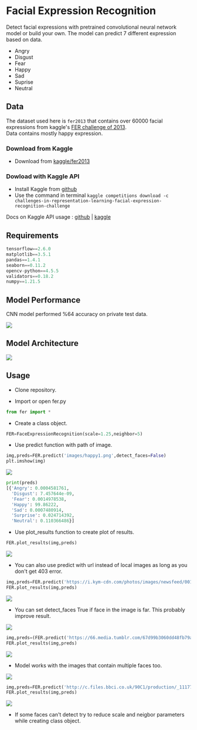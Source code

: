# Facial Expression Recognition

Detect facial expressions with pretrained convolutional neural network model or build your own. The model can predict 7 different expression based on data.
- Angry
- Disgust
- Fear
- Happy
- Sad
- Suprise
- Neutral


## Data

The dataset used here is `fer2013` that contains over 60000 facial expressions from kaggle's [FER challenge of 2013](https://www.kaggle.com/c/challenges-in-representation-learning-facial-expression-recognition-challenge).<br>
Data contains mostly happy expression.

### Download from Kaggle

- Download from [kaggle/fer2013](https://www.kaggle.com/deadskull7/fer2013?select=fer2013.csv)<br>

### Dowload with Kaggle API

- Install Kaggle from [github](https://github.com/Kaggle/kaggle-api)   
- Use the command in terminal `kaggle competitions download -c challenges-in-representation-learning-facial-expression-recognition-challenge`    

Docs on Kaggle API usage :
[github](https://github.com/Kaggle/kaggle-api) | [kaggle](https://www.kaggle.com/docs/api)

## Requirements

```python
tensorflow==2.6.0
matplotlib==3.5.1
pandas==1.4.1
seaborn==0.11.2
opencv-python==4.5.5
validators==0.18.2
numpy==1.21.5
```

## Model Performance

CNN model performed %64 accuracy on private test data.

![](images/accuracy.png)

## Model Architecture

![](images/cnn_model.png)

## Usage

- Clone repository.

- Import or open fer.py

```python
from fer import *
```

- Create a class object.

```python
FER=FaceExpressionRecognition(scale=1.25,neighbor=5)
```

- Use predict function with path of image.

```python
img,preds=FER.predict('images/happy1.png',detect_faces=False)
plt.imshow(img)
```

![](images/happy1.png)

```python
print(preds)
[{'Angry': 0.0004581761, 
  'Disgust': 7.457644e-09, 
  'Fear': 0.0014978538, 
  'Happy': 99.86222, 
  'Sad': 0.0007480914, 
  'Surprise': 0.024714392, 
  'Neutral': 0.110366486}]
```

- Use plot_results function to create plot of results.

```python
FER.plot_results(img,preds)
```

![](images/Figure_1.png)

- You can also use predict with url instead of local images as long as you don't get 403 error.

```python
img,preds=FER.predict('https://i.kym-cdn.com/photos/images/newsfeed/001/449/979/722.jpeg',detect_faces=False)
FER.plot_results(img,preds)
```

![](images/Figure_2.png)

- You can set detect_faces True if face in the image is far. This probably improve result.

![](images/walter_white.jpg)

```python
img,preds=(FER.predict('https://66.media.tumblr.com/67d99b3060dd48fb79ab65199f8f5f73/tumblr_o9mfwhCUFt1udqbqpo2_1280.jpg',detect_faces=True))
FER.plot_results(img,preds)
```

![](images/Figure_3.png)

- Model works with the images that contain multiple faces too.

![](images/einstein1.jpg)

```python
img,preds=FER.predict('http://c.files.bbci.co.uk/90C1/production/_111775073_gettyimages-517323960.jpg',detect_faces=True)
FER.plot_results(img,preds)
```

![](images/Figure_4.png)

- If some faces can't detect try to reduce scale and neigbor parameters while creating class object.